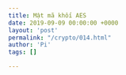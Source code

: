 ```yaml
---
title: Mật mã khối AES
date: 2019-09-09 00:00:00 +0000
layout: 'post'
permalink: "/crypto/014.html"
author: 'Pi'
tags: []

---
```


